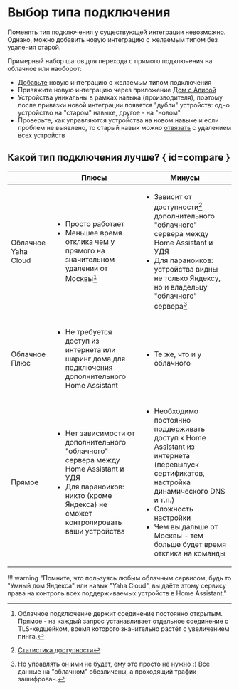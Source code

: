 # Выбор типа подключения

Поменять тип подключения у существующей интеграции невозможно. Однако, можно добавить новую интеграцию с желаемым типом без удаления старой.

Примерный набор шагов для перехода с прямого подключения на облачное или наоборот:

* [Добавьте](../install/integration.md) новую интеграцию с желаемым типом подключения
* Привяжите новую интеграцию через приложение [Дом с Алисой](https://ya.cc/iot_app)
* Устройства уникальны в рамках навыка (производителя), поэтому после привязки новой интеграции появятся "дубли" устройств: одно устройство на "старом" навыке, другое - на "новом"
* Проверьте, как управляются устройства на новом навыке и если проблем не выявлено, то старый навык можно [отвязать](../quasar.md#unlink) с удалением всех устройств

## Какой тип подключения лучше? { id=compare }

|                        | Плюсы                                                                                                                                                                                      | Минусы                                                                                                                                                                                                                                                         |
| ---------------------- | ------------------------------------------------------------------------------------------------------------------------------------------------------------------------------------------ | -------------------------------------------------------------------------------------------------------------------------------------------------------------------------------------------------------------------------------------------------------------- |
| Облачное<br>Yaha Cloud | <ul><li>Просто работает</li><li>Меньшее время отклика чем у прямого на значительном удалении от Москвы[^1]</li></ul>                                                                       | <ul><li>Зависит от доступности[^2] дополнительного "облачного" сервера между Home Assistant и УДЯ</li><li>Для параноиков: устройства видны не только Яндексу, но и владельцу "облачного" сервера[^3]</li></ul>                                                 |
| Облачное Плюс          | <ul><li>Не требуется доступ из интернета или шаринг дома для подключения дополнительного Home Assistant</li></ul>                                                                          | <ul><li>Те же, что и у облачного</li></ul>                                                                                                                                                                                                                     |
| Прямое                 | <ul><li>Нет зависимости от дополнительного "облачного" сервера между Home Assistant и УДЯ</li><li>Для параноиков: никто (кроме Яндекса) не сможет контролировать ваши устройства</li></ul> | <ul><li>Необходимо постоянно поддерживать доступ к Home Assistant из интернета (перевыпуск сертификатов, настройка динамического DNS и т.п.)</li><li>Сложность настройки</li><li>Чем вы дальше от Москвы - тем больше будет время отклика на команды</li></ul> |

!!! warning "Помните, что пользуясь любым облачным сервисом, будь то "Умный дом Яндекса" или навык "Yaha Cloud", вы даёте этому сервису права на контроль всех поддерживаемых устройств в Home Assistant."

[^1]: Облачное подключение держит соединение постоянно открытым. Прямое - на каждый запрос устанавливает отдельное соединение с TLS-хедшейком, время которого значительно растёт с увеличением пинга.
[^2]: [Статистика доступности](https://stats.uptimerobot.com/QX83nsXBWW)
[^3]: Но управлять он ими не будет, ему это просто не нужно :) Все данные на "облачном" обезличены, а проходящий трафик зашифрован.
